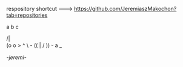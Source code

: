 respository shortcut ---> https://github.com/JeremiaszMakochon?tab=repositories

a
b
c

/|        
(o o >   ^
 \    - ((
  |   /  ))
  ᵕ  a _

-*jeremi*-
